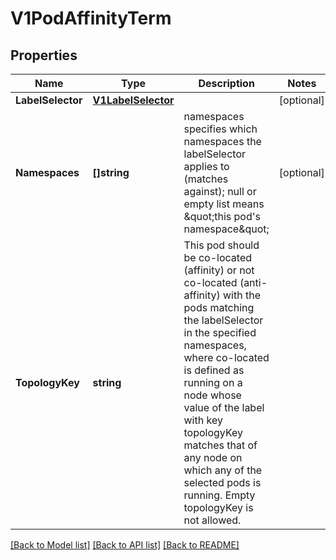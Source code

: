 # V1PodAffinityTerm

## Properties
Name | Type | Description | Notes
------------ | ------------- | ------------- | -------------
**LabelSelector** | [**V1LabelSelector**](v1.LabelSelector.md) |  | [optional] 
**Namespaces** | **[]string** | namespaces specifies which namespaces the labelSelector applies to (matches against); null or empty list means \&quot;this pod&#39;s namespace\&quot; | [optional] 
**TopologyKey** | **string** | This pod should be co-located (affinity) or not co-located (anti-affinity) with the pods matching the labelSelector in the specified namespaces, where co-located is defined as running on a node whose value of the label with key topologyKey matches that of any node on which any of the selected pods is running. Empty topologyKey is not allowed. | 

[[Back to Model list]](../README.md#documentation-for-models) [[Back to API list]](../README.md#documentation-for-api-endpoints) [[Back to README]](../README.md)


